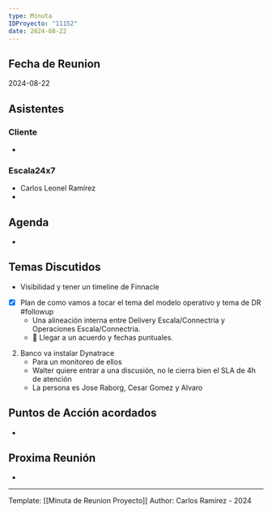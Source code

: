 ```yaml
---
type: Minuta
IDProyecto: "11152"
date: 2024-08-22
---
```

## Fecha de Reunion
2024-08-22

## Asistentes

### Cliente
* 
### Escala24x7
- Carlos Leonel Ramírez
-  

## Agenda
* 
## Temas Discutidos
*  Visibilidad y tener un timeline de Finnacle

- [x] Plan de como vamos a tocar el tema del modelo operativo  y tema de DR #followup
	- Una alineación interna entre Delivery Escala/Connectria y Operaciones Escala/Connectria.
	- 🚩 Llegar a un acuerdo y fechas puntuales.

2. Banco va instalar Dynatrace
	- Para un monitoreo de ellos
	- Walter quiere entrar a una discusión, no le cierra bien el SLA de 4h de atención
	- La persona es Jose Raborg, Cesar Gomez y Alvaro



## Puntos de Acción acordados
- 

## Proxima Reunión
*   

---
Template: [[Minuta de Reunion Proyecto]]
Author: Carlos Ramírez - 2024
